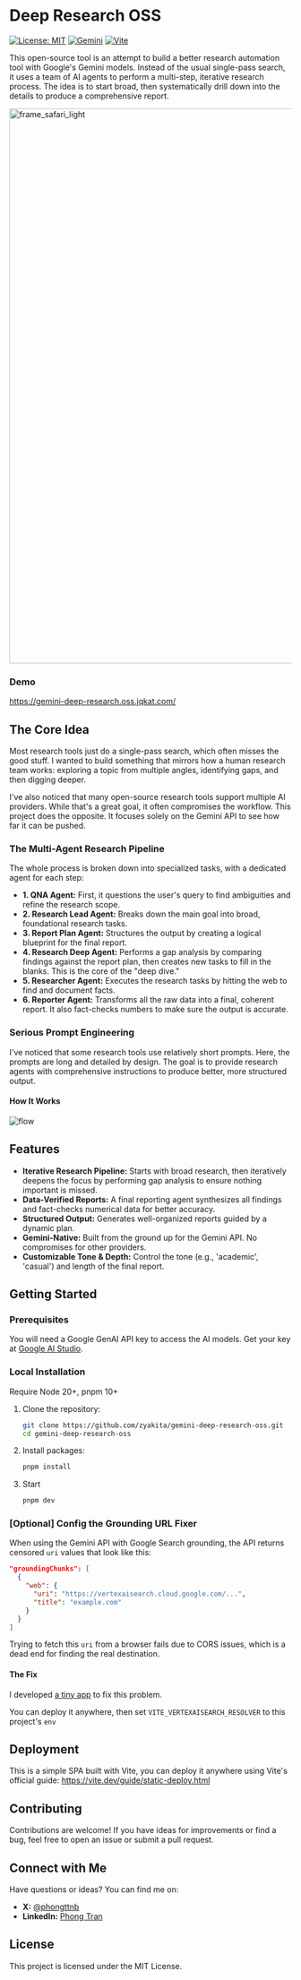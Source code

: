 # Deep Research OSS

[![License: MIT](https://img.shields.io/badge/License-MIT-default.svg)](https://opensource.org/licenses/MIT)
[![Gemini](https://img.shields.io/badge/Gemini-8E75B2?style=flat&logo=googlegemini&logoColor=white)](https://ai.google.dev/)
[![Vite](https://img.shields.io/badge/Vite-646CFF?style=flat&logo=Vite&logoColor=white)](https://vite.dev/)

This open-source tool is an attempt to build a better research automation tool with Google's Gemini models. Instead of the usual single-pass search, it uses a team of AI agents to perform a multi-step, iterative research process. The idea is to start broad, then systematically drill down into the details to produce a comprehensive report.

<img width="1542" height="991" alt="frame_safari_light" src="https://github.com/user-attachments/assets/dc056665-4559-40f5-b4d6-fbf68d9be4da" />

### Demo

https://gemini-deep-research.oss.jqkat.com/

## The Core Idea

Most research tools just do a single-pass search, which often misses the good stuff. I wanted to build something that mirrors how a human research team works: exploring a topic from multiple angles, identifying gaps, and then digging deeper.

I've also noticed that many open-source research tools support multiple AI providers. While that's a great goal, it often compromises the workflow. This project does the opposite. It focuses solely on the Gemini API to see how far it can be pushed.

### The Multi-Agent Research Pipeline

The whole process is broken down into specialized tasks, with a dedicated agent for each step:

- **1. QNA Agent:** First, it questions the user's query to find ambiguities and refine the research scope.
- **2. Research Lead Agent:** Breaks down the main goal into broad, foundational research tasks.
- **3. Report Plan Agent:** Structures the output by creating a logical blueprint for the final report.
- **4. Research Deep Agent:** Performs a gap analysis by comparing findings against the report plan, then creates new tasks to fill in the blanks. This is the core of the "deep dive."
- **5. Researcher Agent:** Executes the research tasks by hitting the web to find and document facts.
- **6. Reporter Agent:** Transforms all the raw data into a final, coherent report. It also fact-checks numbers to make sure the output is accurate.

### Serious Prompt Engineering

I've noticed that some research tools use relatively short prompts. Here, the prompts are long and detailed by design. The goal is to provide research agents with comprehensive instructions to produce better, more structured output.

#### How It Works

<img alt="flow" src="https://github.com/user-attachments/assets/beb16e8b-928c-49ff-b8e9-ce2bf94132b0" />

## Features

- **Iterative Research Pipeline:** Starts with broad research, then iteratively deepens the focus by performing gap analysis to ensure nothing important is missed.
- **Data-Verified Reports:** A final reporting agent synthesizes all findings and fact-checks numerical data for better accuracy.
- **Structured Output:** Generates well-organized reports guided by a dynamic plan.
- **Gemini-Native:** Built from the ground up for the Gemini API. No compromises for other providers.
- **Customizable Tone & Depth:** Control the tone (e.g., 'academic', 'casual') and length of the final report.

## Getting Started

### Prerequisites

You will need a Google GenAI API key to access the AI models. Get your key at [Google AI Studio](https://aistudio.google.com/).

### Local Installation

Require Node 20+, pnpm 10+

1.  Clone the repository:
    ```bash
    git clone https://github.com/zyakita/gemini-deep-research-oss.git
    cd gemini-deep-research-oss
    ```
2.  Install packages:
    ```bash
    pnpm install
    ```
3.  Start
    ```bash
    pnpm dev
    ```

### [Optional] Config the Grounding URL Fixer

When using the Gemini API with Google Search grounding, the API returns censored `uri` values that look like this:

```json
"groundingChunks": [
  {
    "web": {
      "uri": "https://vertexaisearch.cloud.google.com/...",
      "title": "example.com"
    }
  }
]
```

Trying to fetch this `uri` from a browser fails due to CORS issues, which is a dead end for finding the real destination.

#### The Fix

I developed [a tiny app](https://github.com/zyakita/vertexaisearch-uri-resolver) to fix this problem.

You can deploy it anywhere, then set `VITE_VERTEXAISEARCH_RESOLVER` to this project's `env`

## Deployment

This is a simple SPA built with Vite, you can deploy it anywhere using Vite's official guide: https://vite.dev/guide/static-deploy.html

## Contributing

Contributions are welcome! If you have ideas for improvements or find a bug, feel free to open an issue or submit a pull request.

## Connect with Me

Have questions or ideas? You can find me on:

- **X:** [@phongttnb](https://x.com/phongttnb)
- **LinkedIn:** [Phong Tran](https://www.linkedin.com/in/phong-tran-965b66145/)

## License

This project is licensed under the MIT License.
